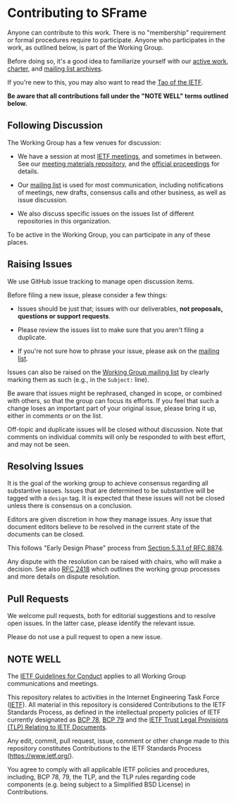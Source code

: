 # Contributing to SFrame

Anyone can contribute to this work. There is no "membership" requirement or
formal procedures require to participate. Anyone who participates in the work,
as outlined below, is part of the Working Group.

Before doing so, it's a good idea to familiarize yourself with our [active
work](https://datatracker.ietf.org/wg/sframe/documents/),
[charter](https://datatracker.ietf.org/wg/sframe/about/), and [mailing list
archives](https://www.ietf.org/mailman/listinfo/sframe).

If you're new to this, you may also want to read the [Tao of the
IETF](https://www.ietf.org/tao.html).

**Be aware that all contributions fall under the "NOTE WELL" terms outlined
below.**


## Following Discussion

The Working Group has a few venues for discussion:

* We have a session at most [IETF meetings](https://www.ietf.org/meeting/), and
  sometimes in between. See our [meeting materials
  repository](https://github.com/sframe/wg-materials), and the [official
  proceedings](https://datatracker.ietf.org/wg/sframe/meetings/) for details.

* Our [mailing list](https://www.ietf.org/mailman/listinfo/sframe) is used for
  most communication, including notifications of meetings, new drafts, consensus
  calls and other business, as well as issue discussion.

* We also discuss specific issues on the issues list of different repositories
  in this organization.

To be active in the Working Group, you can participate in any of these places.


## Raising Issues

We use GitHub issue tracking to manage open discussion items.

Before filing a new issue, please consider a few things:

* Issues should be just that; issues with our deliverables, **not proposals,
  questions or support requests**.

* Please review the issues list to make sure that you aren't filing a duplicate.

* If you're not sure how to phrase your issue, please ask on the [mailing
  list](https://www.ietf.org/mailman/listinfo/sframe).

Issues can also be raised on the [Working Group mailing
list](https://www.ietf.org/mailman/listinfo/sframe) by clearly marking them as
such (e.g., in the `Subject:` line).

Be aware that issues might be rephrased, changed in scope, or combined with
others, so that the group can focus its efforts. If you feel that such a change
loses an important part of your original issue, please bring it up, either in
comments or on the list.

Off-topic and duplicate issues will be closed without discussion. Note that
comments on individual commits will only be responded to with best effort, and
may not be seen.


## Resolving Issues

It is the goal of the working group to achieve consensus regarding all
substantive issues.  Issues that are determined to be substantive will be tagged
with a `design` tag.  It is expected that these issues will not be closed unless
there is consensus on a conclusion.

Editors are given discretion in how they manage issues.  Any issue that document
editors believe to be resolved in the current state of the documents can be
closed.

This follows "Early Design Phase" process from [Section 5.3.1 of RFC
8874](https://tools.ietf.org/html/rfc8874#section-5.3.1).

Any dispute with the resolution can be raised with chairs, who will make a
decision.  See also [RFC 2418](https://tools.ietf.org/html/rfc2418) which
outlines the working group processes and more details on dispute resolution.


## Pull Requests

We welcome pull requests, both for editorial suggestions and to resolve open
issues. In the latter case, please identify the relevant issue.

Please do not use a pull request to open a new issue.


## NOTE WELL

The [IETF Guidelines for Conduct](https://tools.ietf.org/html/rfc7154) applies
to all Working Group communications and meetings.

This repository relates to activities in the Internet Engineering Task Force
([IETF](https://www.ietf.org/)). All material in this repository is considered
Contributions to the IETF Standards Process, as defined in the intellectual
property policies of IETF currently designated as
[BCP 78](https://www.rfc-editor.org/info/bcp78),
[BCP 79](https://www.rfc-editor.org/info/bcp79) and the
[IETF Trust Legal Provisions (TLP) Relating to IETF Documents](http://trustee.ietf.org/trust-legal-provisions.html).

Any edit, commit, pull request, issue, comment or other change made to this
repository constitutes Contributions to the IETF Standards Process
(https://www.ietf.org/).

You agree to comply with all applicable IETF policies and procedures, including,
BCP 78, 79, the TLP, and the TLP rules regarding code components (e.g. being
subject to a Simplified BSD License) in Contributions.
